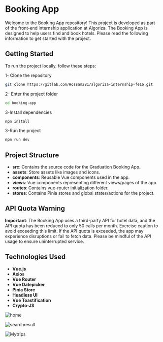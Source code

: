 #  Booking App


Welcome to the  Booking App repository!
This project is developed as part of the front-end internship application at Algoriza. The Booking App is designed to help users find and book hotels. Please read the following information to get started with the project.

## Getting Started


To run the project locally, follow these steps:

1- Clone the repository
```bash
git clone https://gitlab.com/Hossam281/algoriza-internship-fe16.git
```
2- Enter the project folder
```bash
cd booking-app
```
3-Install dependencies 
```bash
npm install
```
3-Run the project
```bash
npm run dev
```
## Project Structure
- **src**: Contains the source code for the Graduation Booking App.
- **assets**: Store assets like images and icons.
- **components**: Reusable Vue components used in the app.
- **views**: Vue components representing different views/pages of the app.
- **routes**: Contains vue-router initialization folder.
- **stores**: Contains Pinia stores and global states/actions for the project.

## API Quota Warning

**Important**: The Booking App uses a third-party API for hotel data, and the API quota has been reduced to only 50 calls per month. Exercise caution to avoid exceeding this limit. If the API quota is exceeded, the app may experience disruptions or fail to fetch data. Please be mindful of the API usage to ensure uninterrupted service.

## Technologies Used
- **Vue.js** 
- **Axios**
- **Vue Router**
- **Vue Datepicker**
- **Pinia Store**
- **Headless UI**
- **Vue Toastification**
- **Crypto-JS**

![home](https://github.com/Hossam281/Booking-App/assets/83101891/dac5cafe-a96c-4f71-a364-190c95142d19)

![searchresult](https://github.com/Hossam281/Booking-App/assets/83101891/047c9a4d-c27d-4cee-911f-84fc9707a93b)


![Mytrips](https://github.com/Hossam281/Booking-App/assets/83101891/147b09d0-f75c-48b9-99bc-81292e571a3d)




